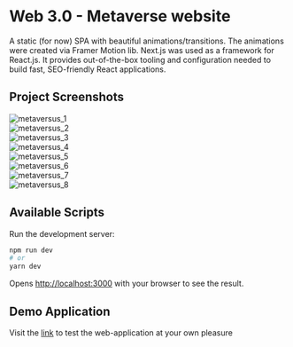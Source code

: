 # Web 3.0 - Metaverse website

A static (for now) SPA with beautiful animations/transitions. The animations were created via Framer Motion lib. Next.js was used as a framework for React.js. It provides out-of-the-box tooling and configuration needed to build fast, SEO-friendly React applications.

## Project Screenshots 
![metaversus_1](https://i.postimg.cc/8c45W5nD/metaversus-1.png)
<br>
![metaversus_2](https://i.postimg.cc/MH3wqjFc/metaversus-2.png)
<br>
![metaversus_3](https://i.postimg.cc/QM32Lbd4/metaversus-3.png)
<br>
![metaversus_4](https://i.postimg.cc/YSMsDCdT/metaversus-4.png)
<br>
![metaversus_5](https://i.postimg.cc/4xZDqPd8/metaversus-5.png)
<br>
![metaversus_6](https://i.postimg.cc/qMGbhTJL/metaversus-8.png)
<br>
![metaversus_7](https://i.postimg.cc/nVDNLg9R/metaversus-6.png)
<br>
![metaversus_8](https://i.postimg.cc/DZqQ9rmg/metaversus-7.png)
<br>


## Available Scripts

Run the development server:

```bash
npm run dev
# or
yarn dev
```

Opens [http://localhost:3000](http://localhost:3000) with your browser to see the result.

## Demo Application
Visit the [link]() to test the web-application at your own pleasure
